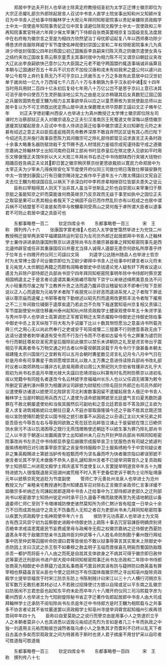 <!-- { "loadSidebar": true } -->
　　郑居中字达夫开封人也举进士除真定府教授绍圣初为太学正迁博士徽宗即位为大宗正丞擢礼部贠外郎除起居舎人召试中书舎人直学士院坐事出知和州又知颍州复召为中书舎人迁给事中除翰林学士大观元年拜同知枢密院事以贵妃亲嫌除资政殿学士中太一宫使逾年知院事贵妃正位中宫复请避位除观文殿学士中太一宫使政和三年再知院事累官特进六年拜少保太宰兼门下侍郎自张商英罢相京复当国益变乱法度居中在右府毎为徽宗言之至是为相四方欣然望治丁母忧即诏起复八年以西师奏功除少傅恳求终丧服除拜威宁军节度使佑神观使封崇国公宣和二年权领枢密院事未几为真进少师徙封宿国公四年封燕国公初辽国叛臣李良嗣来归陈灭燕之防徽宗遣使女真与之结约夹攻辽国收复燕云蔡京童贯主其事时居中为相力陈不可又谓京曰朝廷议夹攻大辽此出李良嗣欲快己意尔公为大臣国之元老不能守两国盟约辄造事端诚非庙算且本朝与辽国通好百五十年兵不识刃农不加役汉唐和戎未有如我宋之盛公何以遽兴此举公今若导上弃约复燕无乃不可乎京曰上厌嵗币五十万之多故有此意居中曰汉世初单于嵗尚给一亿九十万西域七千八百八十万与本朝孰为多乎汉永初中诸反十四年当时用兵用财二百四十亿永初后复经七年用八十万亿公岂不是思乎京曰上意已决其可沮乎居中曰使百万生灵肝脑涂地公实为之由是北议亦稍寝其后女真数犯辽国辽国之兵屡败国势危蹙王黼为相力主其事欲举兵以应之以童贯蔡攸为宣抚使副总师以出居中复以为不可王师既出抚定燕山居中进太保薨赠太师华原郡王諡曰文正子脩年亿年
　　刘正夫字徳初衢州西安人也举进士为真州教授迁太学博士徽宗即位除左司谏时方治蔡邸狱正夫入对徽宗语及之正夫引汉淮南厉王死蜀道文帝深悔以感悟徽宗遂缓其狱擢起居舎人召试中书舎人侍讲迩英迁给事中徽宗谓正夫曰知卿在元符之末甚有绍述之意正夫曰臣孤逺疵贱荷先帝教养深厚不敢自弃然区区徒有其心而已陛下今绍述先志并施行政事臣愿陈力其间徽宗可之除礼部侍郎彗见诏求直言正夫条时政十余事大略重名器防赋敛戢干戈节赐予选人材惜民力鉴祖宗成宪谨持盈守成之道徽宗嘉纳之除翰林学士出知河南府召拜工部尚书时显恭皇后在殡北使入见欲如平时用乐文移倨慢正夫馆伴折以大义大观三年拜尚书右丞迁中书侍郎陕西行夹锡大钱物价翔踊百姓告病正夫论其即日罢之徽宗稍厌蔡京纷更思欲裁损以寛民力命郑居中为太宰正夫为少宰未几得疾除安化军节度使开府仪同三司致仕明日落致仕移镇安静充中太一宫使封康国公行有日徽宗赐诗宠之疾作卒于道年五十六赠太傅諡曰文宪自正夫去位王黼为相误国召乱以祸天下余深白时中李邦彦辈相继窃位皆鄙夫患失之徒云
　　臣称曰宰相得其人则天下治非其人虽当平世斯乱之阶也自崇观以来宰秉归于蔡京挺之虽能知京之奸而莫能谁何商英继京乃反京政而无益于事至如执中之固位正夫之取容是果可以责其相业者哉天下之祸固不自已而作然乱阶亦有以稔成之也居中谓兵祸不可结盟誓不可渝是矣而卒与攸黼辈同受燕山之奨何哉于虖所谓大臣者以道事君不可则止若居中谓之具臣可也



　　东都事略卷一百二
　　钦定四库全书
　　东都事略卷一百三　　　宋　王　称　撰列传八十六
　　张康国字賔老维人也初入太学俊誉霭然举进士为兖饶二州教授稍迁提举两浙常平福建路转运判官召为左司贠外郎迁起居郎拜中书舎人迁翰林学士兼侍讲进承防康国附蔡京以进遂除尚书左丞徽宗甚器重之拜知枢密院事先是西北邉帅辟官或任非其重康国叹曰并塞尤当择人诚得人邉鄙无患奈何欲私所厚善乎终于位年五十四赠开府仪同三司諡曰文简
　　刘逵字公达随州随县人也举进士哲宗时为太常博士国子司业徽宗即位为卫尉少卿拜中书舎人迁给事中时建言者以元符末复元祐党人太优朝廷再籍之而颇有阔略者御史中丞钱遹论党人疑有奸下两省议逵以遹言为非除户部侍郎迁兵部尚书崇宁四年拜同知枢密院事明年除中书侍郎时蔡京罢相国柄逵主之于是言者论逵谓其乗闲抵巇尽取陛下崇宁以来继述缉熈美意良法不问大小轻重而尽废之陛下立教养升贡之法而逵乃腹非窃议稽留旬浃不即奉行陛下息邪说以正人心而逵取为元祐学术者陛下疾朋党以示好恶而逵进系党人之子者陛下罪诋诬以尊宗庙而逵擢上书邪等者陛下勤继述以昭先烈而逵用改更熙丰法令者陛下擢用之不二三年间致位辅弼于逵厚矣逵乃若此岂不负陛下哉遂罢知亳州京复相又责镇江军节度副使安州居住移襄州泰州起知杭州除资政殿学士醴泉观使卒年五十朱谔字圣与秀州华亭人也举进士高第调忠正军推官稍迁太常丞擢殿中侍御史迁侍御史除给事中御史中丞上言天纵陛下将大有为手诏屡下比以十数其恻怛愿治之意虽诗书所载尧舜三代之用心无以尚此然奉行之吏或安于茍简或懐二三擅置不行则徳意善政无由下达请分遣使者刺举诸道有受令而不行及行令而不尽者如古留令亏令之罪重为谴罚则令行而朝廷尊矣钦圣宪肃皇后服除前此徽宗以禁乐未讲朝防之礼至是谔言帝出乎震相见乎离离者帝与万物交通之时古者以仲夏视朝其说载于月令令行于唐甚备本朝太祖建隆太宗兴国皆行之宜敕有司以五月会朝时夀星数见谔言礼记月令八月中气日在轸是月命有司享夀星于南郊愿增崇其礼以致人主万夀之意进侍读除兵部尚书改礼部时议者以南郊熟牲以镬非古礼欲易用鼎谔曰周公大祭祀则大宗伯省牲镬非古礼乎大观初为尚书右丞逾月卒赠光禄大夫諡曰忠靖谔始以科第有时名而附防蔡京以进初名绂以党籍中有同姓名者遂改今名云林摅字彦福福州长乐人也以父任调无锡簿为敕令所删定官通判濠州蔡京为相置讲议司辟摅为财赋检讨除屯田贠外郎迁右司员外郎时议遣使察访诸道以摅使河北陛辞言河北利害数事因留不遣擢起居舎人俄迁中书舎人翰林学士当是时朝廷用兵西方辽人遣使为请命摅报聘摅至北廷盛气言曰夏羌数防邉罪在不赦北朝屡遣使劝和当俟其服然后可副劝和之意北廷君臣皆不答及辞辽主欲为夏人求复进筑城砦摅曰北朝往日夏人不庭亦甞取唐隆镇今还之乎敌不胜其忿既还馆绐以宣防使降阶跪受实以国书授之摅引故事不从因诋之以丑语辽主曰大宋兄弟之邦臣吾臣也今辱吾左右与辱我同欲致之死在廷恐兆衅皆泣谏止于是留摅在馆三日絶供饷水泉污不洁以饥渇困辱之既行无燕饯赠贿使还朝廷不以摅生事为罪乃除礼部尚书辽人以书言于朝遂以龙圗阁直学士出知颍州未几召为开封尹除兵部尚书拜同知枢密院事改尚书左丞迁中书侍郎显恭皇后崩徽宗成服举哀卫士犹服色衣有司疑之摅遽判服紫绣袍明日对引故事宰臣宗室之丧皇帝持服殿中卫士服紫绣袍今于中宫何疑议者非之集英殿赐进士第摅当胪传有姓甄而呼为坚名盎而呼为快者徽宗指曰卿误邪摅不谢言者论其不学无术倨傲不恭失人臣礼讁知滁州言者不已提举洞霄宫久之复资政殿学士知扬郓二州进观文殿学士拜庆逺军节度使复以人言罢提举明道宫卒年五十九赠特进摅为人很愎既退居买田湖州嵗荒租不时入责干吏备偿吏诉于朝为士论所耻靖康元年以摅蔡京死党追贬为节度副使
　　管师仁字元善处州龙泉人也举进士为沧州教授又为广亲睦亲宅教授通判澧州知建昌军召对除右正言徽宗亲政师仁言事详缓不廹徽宗多听纳迁左司諌起居郎遂拜中书舎人迁给事中为工部侍郎进吏部久之迁刑部尚书以枢密直学士知扬州徙定州时承平日久邉备不脩而敌使再至为羌请地朝廷以备邉委师仁师仁至则下令増缮城防僚吏骇然莫知所为师仁黙计皆有程度一日举众十余万不日而成其他战守之具无不饬备而人无知之者召为吏部尚书未几拜同知枢密院事以疾罢为资政殿学士佑神观使卒年六十五
　　侯防字元功髙密人也举进士为文简古有西汉风崇宁初为监察御史进殿中侍御史防上疏陈十事去冗官容諌臣明嫡庶别贤否絶幸求戒滥恩寛疲民节妄费戚里毋与政阉寺无假之权徽宗嘉纳之迁侍御史西夏防邉髙永年死于敌徽宗怒亲书五路帅臣刘仲武等十八人姓名命防制勘于秦州既行拜给事中防至仲武等囚服听命防谓曰君等皆侯伯不敢以狱事辱第言其实案未上除御史中丞防因上言曰汉武之杀王恢不如秦穆之赦孟明子玉缢而晋侯喜孔明毙而蜀国防敌既杀吾一都护而将臣十八人由之而死是自戕其支体欲身之不病其可得乎徽宗即日赦仲武等蒙还迁刑部尚书进户部大观中拜同知枢密院事迁尚书左丞政和二年除中书侍郎张商英为相御史中丞蔡薿力诋其私事商英丐罢且辨其诬有防与薿辨防曰商英虽有罪宰相也蔡薿虽言官从臣也今使之廷辨岂不有伤国体哉徽宗然之寻出知亳州旋除资政殿学士提举崇福宫于时宋江防京东防上书陈制贼计曰宋江以三十六人横行河朔京东官军数万无敢抗者其材必过人不若赦过招降使讨方腊以自赎或足以平东南之乱徽宗曰防居闲不忘君忠臣也起知东平府未赴而卒年六十八赠开府仪同三司冯熙载字彦为衢州西安人也举进士为弋阳尉旋除秘书省正字迁著作佐郎起居郎中书舎人由大司成拜翰林学士迁承防不阅旬除尚书左丞逾年迁中书侍郎方是时王黼为相熙载与之共事多不协言者论其不省坟墓遂罢以资政殿学士知亳州寻提举洞霄宫起知福州引疾再领宫祠卒年四十九
　　臣称曰自爱莫助之之说行而孽京由是用事小人之势遂炽立乎人之本朝者莫非小人也其进悉以诋毁元祐绍述先烈为言如是者几三十年而执政之中独一刘逵用主元祐而黜彼岂诚然者哉乌虖小人之急售其才而耆利不已终以乱天下者自古盖亦多矣而崇观政宣之间为特甚焉于斯时也贤人君子摈废不用甘铲采以自珍者可胜道哉可胜道哉









　　东都事略卷一百三
　　钦定四库全书
　　东都事略卷一百四　　　宋　王　称　撰列传八十七
